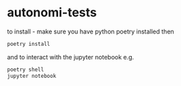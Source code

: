 # autonomi-tests

to install - make sure you have python poetry installed then

```bash
poetry install
```

and to interact with the jupyter notebook e.g.

```bash
poetry shell
jupyter notebook
```

